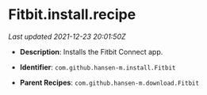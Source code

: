 # Fitbit.install.recipe

_Last updated 2021-12-23 20:01:50Z_

- **Description**: Installs the Fitbit Connect app.

- **Identifier**: `com.github.hansen-m.install.Fitbit`

- **Parent Recipes**: `com.github.hansen-m.download.Fitbit`
